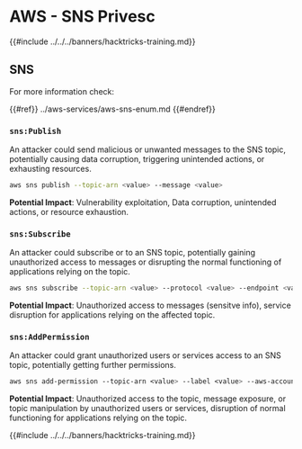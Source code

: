 # AWS - SNS Privesc

{{#include ../../../banners/hacktricks-training.md}}

## SNS

For more information check:

{{#ref}}
../aws-services/aws-sns-enum.md
{{#endref}}

### `sns:Publish`

An attacker could send malicious or unwanted messages to the SNS topic, potentially causing data corruption, triggering unintended actions, or exhausting resources.

```bash
aws sns publish --topic-arn <value> --message <value>
```

**Potential Impact**: Vulnerability exploitation, Data corruption, unintended actions, or resource exhaustion.

### `sns:Subscribe`

An attacker could subscribe or to an SNS topic, potentially gaining unauthorized access to messages or disrupting the normal functioning of applications relying on the topic.

```bash
aws sns subscribe --topic-arn <value> --protocol <value> --endpoint <value>
```

**Potential Impact**: Unauthorized access to messages (sensitve info), service disruption for applications relying on the affected topic.

### `sns:AddPermission`

An attacker could grant unauthorized users or services access to an SNS topic, potentially getting further permissions.

```css
aws sns add-permission --topic-arn <value> --label <value> --aws-account-id <value> --action-name <value>
```

**Potential Impact**: Unauthorized access to the topic, message exposure, or topic manipulation by unauthorized users or services, disruption of normal functioning for applications relying on the topic.

{{#include ../../../banners/hacktricks-training.md}}
